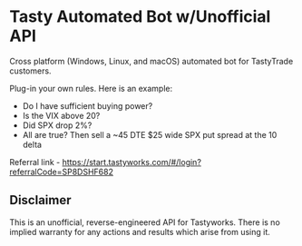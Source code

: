 # Tasty Automated Bot w/Unofficial API

Cross platform (Windows, Linux, and macOS) automated bot for TastyTrade customers.

Plug-in your own rules.  Here is an example:

- Do I have sufficient buying power?
- Is the VIX above 20?
- Did SPX drop 2%?
- All are true? Then sell a ~45 DTE $25 wide SPX put spread at the 10 delta

Referral link - https://start.tastyworks.com/#/login?referralCode=SP8DSHF682

## Disclaimer

This is an unofficial, reverse-engineered API for Tastyworks. There is no implied warranty for any actions and results which arise from using it.
